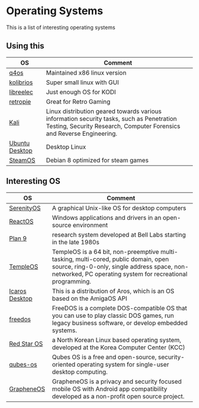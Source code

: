 # Operating Systems

This is a list of interesting operating systems

## Using this

|OS|Comment|
|--|---|
|[q4os](https://q4os.org)|Maintained x86 linux version|
|[kolibrios](http://kolibrios.org)|Super small linux with GUI|
|[libreelec](https://libreelec.tv/)|Just enough OS for KODI|
|[retropie](https://retropie.org.uk/)|Great for Retro Gaming|
|[Kali](https://www.kali.org/)|Linux distribution geared towards various information security tasks, such as Penetration Testing, Security Research, Computer Forensics and Reverse Engineering.|
|[Ubuntu Desktop](https://ubuntu.com/download/desktop)|Desktop Linux|
|[SteamOS](https://store.steampowered.com/steamos)|Debian 8 optimized for steam games|

## Interesting OS

|OS|Comment|
|--|---|
|[SerenityOS](https://serenityos.org/)|A graphical Unix-like OS for desktop computers|
|[ReactOS](https://reactos.org/)|Windows applications and drivers in an open-source environment|
|[Plan 9](https://9p.io/plan9/)|research system developed at Bell Labs starting in the late 1980s|
|[TempleOS](https://templeos.org/)|TempleOS is a 64 bit, non-preemptive multi-tasking, multi-cored, public domain, open source, ring-0-only, single address space, non-networked, PC operating system for recreational programming. |
|[Icaros Desktop](https://vmwaros.blogspot.com/)|This is a distribution of Aros, which is an OS based on the AmigaOS API|
|[freedos](http://www.freedos.org/)|FreeDOS is a complete DOS-compatible OS that you can use to play classic DOS games, run legacy business software, or develop embedded systems.|
|[Red Star OS](https://archiveos.org/redstar/)|a North Korean Linux based operating system, developed at the Korea Computer Center (KCC)|
|[qubes-os](https://www.qubes-os.org/)|Qubes OS is a free and open-source, security-oriented operating system for single-user desktop computing.|
|[GrapheneOS](https://grapheneos.org/)|GrapheneOS is a privacy and security focused mobile OS with Android app compatibility developed as a non-profit open source project. |
